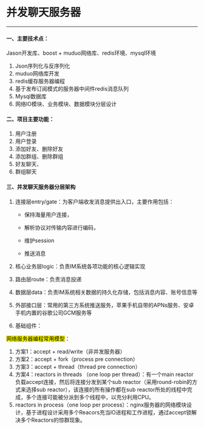 # 并发聊天服务器
---

#### 一、主要技术点：

Jason开发库、boost + muduo网络库、redis环境、mysql环境

1. Json序列化与反序列化
2. muduo网络库开发
3. redis缓存服务器编程
4. 基于发布订阅模式的服务器中间件redis消息队列
5. Mysql数据库
6. 网络IO模块、业务模块、数据模块分层设计

#### 二、项目主要功能：

1. 用户注册
2. 用户登录
3. 添加好友、删除好友
4. 添加群组、删除群组
5. 好友聊天、
6. 群组聊天

#### 三、并发聊天服务器分层架构

1. 连接层entry/gate：为客户端收发消息提供出入口，主要作用包括：

    - 保持海量用户连接，

    - 解析协议对传输内容进行编码，

    - 维护session

    - 推送消息
2. 核心业务层logic：负责IM系统各项功能的核心逻辑实现
3. 路由层route：负责消息投递
4. 数据层data：负责IM系统相关数据的持久化存储，包括消息内容、账号信息等
5. 外部接口层：常用的第三方系统推送服务，苹果手机自带的APNs服务、安卓手机内置的谷歌公司GCM服务等
6. 基础组件：

<mark>网络服务器编程常用模型</mark>：

1. 方案1：accept + read/write（非并发服务器）
2. 方案2：accept + fork（process pre connection）
3. 方案3：accept + thread（thread pre connection）
4. 方案4：reactors in threads （one loop per thread）：有一个main reactor负载accept连接，然后将连接分发到某个sub reactor（采用round-robin的方式来选择sub reactor），该连接的所有操作都在sub reactor所处的线程中完成，多个连接可能被分派到多个线程中，以充分利用CPU。
5. reactors in process（one loop per process）：nginx服务器的网络模块设计，基于进程设计采用多个Reacors充当IO进程和工作进程，通过accept锁解决多个Reactors的惊群现象。



